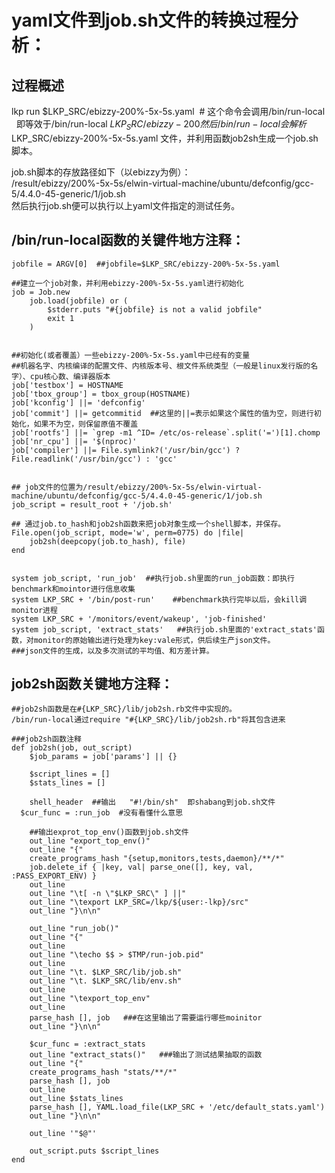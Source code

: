 # yaml文件到job.sh文件的转换过程分析：
## 过程概述
lkp run $LKP_SRC/ebizzy-200%-5x-5s.yaml  #
这个命令会调用/bin/run-local   
即等效于/bin/run-local   $LKP_SRC/ebizzy-200%-5x-5s.yaml  
然后/bin/run-local会解析$LKP_SRC/ebizzy-200%-5x-5s.yaml 文件，并利用函数job2sh生成一个job.sh脚本。  

job.sh脚本的存放路径如下（以ebizzy为例）：  
/result/ebizzy/200%-5x-5s/elwin-virtual-machine/ubuntu/defconfig/gcc-5/4.4.0-45-generic/1/job.sh  
然后执行job.sh便可以执行以上yaml文件指定的测试任务。


## /bin/run-local函数的关键件地方注释：

```
jobfile = ARGV[0]  ##jobfile=$LKP_SRC/ebizzy-200%-5x-5s.yaml

##建立一个job对象，并利用ebizzy-200%-5x-5s.yaml进行初始化
job = Job.new
	job.load(jobfile) or (
		$stderr.puts "#{jobfile} is not a valid jobfile"
		exit 1
	)


##初始化(或者覆盖）一些ebizzy-200%-5x-5s.yaml中已经有的变量
##机器名字、内核编译的配置文件、内核版本号、根文件系统类型（一般是linux发行版的名字）、cpu核心数、编译器版本
job['testbox'] = HOSTNAME
job['tbox_group'] = tbox_group(HOSTNAME)
job['kconfig'] ||= 'defconfig' 
job['commit'] ||= getcommitid  ##这里的||=表示如果这个属性的值为空，则进行初始化，如果不为空，则保留原值不覆盖
job['rootfs'] ||= `grep -m1 ^ID= /etc/os-release`.split('=')[1].chomp
job['nr_cpu'] ||= '$(nproc)'
job['compiler'] ||= File.symlink?('/usr/bin/gcc') ? File.readlink('/usr/bin/gcc') : 'gcc'	


## job文件的位置为/result/ebizzy/200%-5x-5s/elwin-virtual-machine/ubuntu/defconfig/gcc-5/4.4.0-45-generic/1/job.sh 
job_script = result_root + '/job.sh'

## 通过job.to_hash和job2sh函数来把job对象生成一个shell脚本，并保存。
File.open(job_script, mode='w', perm=0775) do |file|
	job2sh(deepcopy(job.to_hash), file)
end


system job_script, 'run_job'  ##执行job.sh里面的run_job函数：即执行benchmark和mointor进行信息收集
system LKP_SRC + '/bin/post-run'    ##benchmark执行完毕以后，会kill调monitor进程
system LKP_SRC + '/monitors/event/wakeup', 'job-finished'  
system job_script, 'extract_stats'   ##执行job.sh里面的'extract_stats'函数，对monitor的原始输出进行处理为key:vale形式，供后续生产json文件。
###json文件的生成，以及多次测试的平均值、和方差计算。
```	

## job2sh函数关键地方注释：	
```
##job2sh函数是在#{LKP_SRC}/lib/job2sh.rb文件中实现的。	
/bin/run-local通过require "#{LKP_SRC}/lib/job2sh.rb"将其包含进来

###job2sh函数注释
def job2sh(job, out_script)
	$job_params = job['params'] || {}

	$script_lines = []
	$stats_lines = []

	shell_header  ##输出   "#!/bin/sh"  即shabang到job.sh文件
  $cur_func = :run_job  #没有看懂什么意思

	##输出exprot_top_env()函数到job.sh文件
	out_line "export_top_env()"   
	out_line "{"
	create_programs_hash "{setup,monitors,tests,daemon}/**/*"
	job.delete_if { |key, val| parse_one([], key, val, :PASS_EXPORT_ENV) }
	out_line
	out_line "\t[ -n \"$LKP_SRC\" ] ||"
	out_line "\texport LKP_SRC=/lkp/${user:-lkp}/src"
	out_line "}\n\n"

	out_line "run_job()"
	out_line "{"
	out_line
	out_line "\techo $$ > $TMP/run-job.pid"
	out_line
	out_line "\t. $LKP_SRC/lib/job.sh"
	out_line "\t. $LKP_SRC/lib/env.sh"
	out_line
	out_line "\texport_top_env"
	out_line
	parse_hash [], job   ###在这里输出了需要运行哪些moinitor
	out_line "}\n\n"

	$cur_func = :extract_stats
	out_line "extract_stats()"   ###输出了测试结果抽取的函数
	out_line "{"
	create_programs_hash "stats/**/*"
	parse_hash [], job
	out_line
	out_line $stats_lines
	parse_hash [], YAML.load_file(LKP_SRC + '/etc/default_stats.yaml')
	out_line "}\n\n"

	out_line '"$@"'

	out_script.puts $script_lines
end
```

